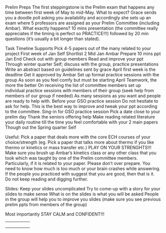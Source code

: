 Prelim Preps
The first steppingstone is the Prelim exam that happens any time between first week of May to mid-May. 
What to expect?
Grace sends you a doodle poll asking you availability and accordingly she sets up an exam where 5 professors are assigned as your Prelim Committee (including Ambar).
What exactly happens?
10 mins presentation (the committee really appreciates if the timing is perfect so PRACTICE!!!) followed by 20 min questions (it’s usually a bit longer than stated).

Task	Timeline	Supports
Pick 4-5 papers out of the many related to your project	First week of Jan	Self
Shortlist 2 	Mid Jan	Ambar
Prepare 10 mins ppt	Jan End	Check out with group members
Read and improve your ppt	Through winter quarter	Self; discuss with the group, practice presentations
Write an abstract based on guidelines sent by grace	April first week is the deadline	Get it approved by Ambar
Set up formal practice sessions with the group	As soon as you feel comfy but must be starting April	Teamwork, the more the better
On receiving the list of committee members set up individual practice sessions with members of their group (seek help from members of our group if needed)	As many sessions as you want and people are ready to help with. Before your GSO practice session	Do not hesitate to ask for help. This is the best way to improve and tweak your ppt according to the committee.
Sing-in for GSO practice session	Pick a date close to your prelim day	Thank the seniors offering help
Make reading related literature your daily routine till the time you feel comfortable with your 2 main papers	Though out the Spring quarter	Self

Useful:
Pick a paper that deals more with the core ECH courses of your choice/strength (eg. Pick a paper that talks more about thermo if you like thermo or kinetics or mass transfer etc.) PLAY ON YOUR STRENGHTS!!!
Make sure you brush up Ambar’s kinetics class or any other class that you took which was taught by one of the Prelim committee members. Particularly, if it is related to your paper. 
Please don’t over prepare. You need to know how much is too much or your brain crashes while answering. If the people you practiced with suggest that you are good, then that is it. Do not keep reading and digging further. 

Slides:
Keep your slides uncomplicated
Try to come-up with a story for your slides to make sense
What is on the slides is what you will be asked 
People in the group will help you to improve you slides (make sure you see previous prelim ppts from members of the group)

Most importantly STAY CALM and CONFIDENT!!!


|   |   |   |   |   |
|---|---|---|---|---|
|   |   |   |   |   |
|   |   |   |   |   |
|   |   |   |   |   |
